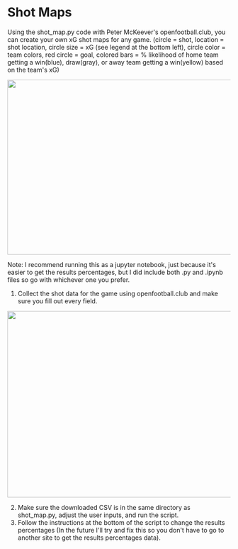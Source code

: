 # Shot Maps
Using the shot_map.py code with Peter McKeever's openfootball.club, you can create your own xG shot maps for any game. (circle = shot, location = shot location, circle size = xG (see legend at the bottom left), circle color = team colors, red circle = goal, colored bars = % likelihood of home team getting a win(blue), draw(gray), or away team getting a win(yellow) based on the team's xG)
<p align="center">
  <img width="600" height="394" src="https://user-images.githubusercontent.com/57690237/82160978-c3f23680-985e-11ea-9be2-870cd3e8cad3.png">
</p>

Note: I recommend running this as a jupyter notebook, just because it's easier to get the results percentages, but I did include both .py and .ipynb files so go with whichever one you prefer.
1. Collect the shot data for the game using openfootball.club and make sure you fill out every field.
<p align="center">
  <img width="686.7" height="420" src="https://user-images.githubusercontent.com/57690237/82161302-2f3d0800-9861-11ea-845c-7a5020496c6e.png">
</p>


2. Make sure the downloaded CSV is in the same directory as shot_map.py, adjust the user inputs, and run the script.
3. Follow the instructions at the bottom of the script to change the results percentages (In the future I'll try and fix this so you don't have to go to another site to get the results percentages data).


